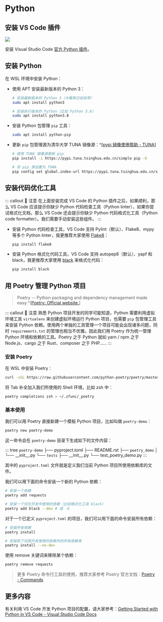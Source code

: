 # Python <a href="https://github.com/spencerwooo"><Badge text="@SpencerWoo"/></a>

## 安装 VS Code 插件

![](https://cdn.spencer.felinae98.cn/github/2020/09/200902_221536.png)

安装 Visual Studio Code [官方 Python 插件](https://marketplace.visualstudio.com/items?itemName=ms-python.python)。

## 安装 Python

在 WSL 环境中安装 Python：

- 使用 APT 安装最新版本的 Python 3：

  ```bash
  # 安装最新版本的 Python 3（大概率已经自带）
  sudo apt install python3

  # 安装执行版本的 Python（比如 Python 3.8）
  sudo apt install python3.8
  ```

- 安装 Python 包管理 `pip` 工具：

  ```bash
  sudo apt install python-pip
  ```

- 更新 `pip` 包管理源为清华大学 TUNA 镜像源：^[[pypi 镜像使用帮助 - TUNA](https://mirror.tuna.tsinghua.edu.cn/help/pypi/)]

  ```bash
  # 使用 TUNA 镜像源更新 pip
  pip install -i https://pypi.tuna.tsinghua.edu.cn/simple pip -U

  # 将 pip 源设置为 TUNA
  pip config set global.index-url https://pypi.tuna.tsinghua.edu.cn/simple
  ```

## 安装代码优化工具

::: callout 🥝 注意
在上面安装完成 VS Code 的 Python 插件之后，如果顺利，那么 VS Code 应该提示你缺少 Python 代码检查工具（Python linter），如果你尝试格式化文档，那么 VS Code 还会提示你缺少 Python 代码格式化工具（Python code formatter）。我们需要手动安装这些组件。
:::

- 安装 Python 代码检查工具，VS Code 支持 Pylint（默认）、Flake8、mypy 等多个 Python linter，我更推荐大家使用 [Flake8](https://flake8.pycqa.org/en/latest/)：

  ```bash
  pip install flake8
  ```

- 安装 Python 格式化代码工具，VS Code 支持 autopep8（默认）、yapf 和 black，我更推荐大家使用 [black](https://black.readthedocs.io/en/stable/) 来格式化代码：

  ```bash
  pip install black
  ```

## 用 Poetry 管理 Python 项目

> Poetry -- Python packaging and dependency management made easy.^[[Poetry: Official website.](https://python-poetry.org/)]

::: callout 🌽 注意
熟悉 Python 项目开发的同学可能知道，Python 需要利用虚拟环境工具 `virtualenv` 来创建虚拟环境运行 Python 项目，也需要 `pip` 包管理工具来安装 Python 依赖。使用两个单独的工具管理一个项目可能会出现诸多问题，同时 `requirements.txt` 的管理也相当不优雅。因此我们用 Poetry 作为统一管理 Python 环境和依赖的工具。Poetry 之于 Python 就如 yarn / npm 之于 Node.js、cargo 之于 Rust、composer 之于 PHP……
:::

### 安装 Poetry

在 WSL 中安装 Poetry：

```bash
curl -sSL https://raw.githubusercontent.com/python-poetry/poetry/master/get-poetry.py | python
```

将 Tab 补全加入我们所使用的 Shell 环境，比如 zsh 中：

```bash
poetry completions zsh > ~/.zfunc/_poetry
```

### 基本使用

我们可以用 Poetry 直接新建一个模板 Python 项目，比如叫做 `poetry-demo`：

```bash
poetry new poetry-demo
```

这一命令会在 `poetry-demo` 目录下生成如下的文件内容：

::: tree
`poetry-demo`
├── pyproject.toml
├── README.rst
├── `poetry_demo`
│   └── \_\_init\_\_.py
└── `tests`
<span>    </span>├── \_\_init\_\_.py
<span>    </span>└── test_poetry_demo.py
:::

其中的 `pyproject.toml` 文件就是定义我们当前 Python 项目所使用依赖库的文件。

我们可以用下面的命令安装一个新的 Python 依赖：

```bash
# 安装一个依赖
poetry add requests

# 安装一个仅在开发中使用的依赖（比如格式化工具 black）
poetry add black --dev # 或 -D
```

对于一个已定义 `pyproject.toml` 的项目，我们可以用下面的命令安装所有依赖：

```bash
# 安装所有依赖
poetry install

# 安装除了仅限开发使用的依赖外的所有依赖库
poetry install --no-dev
```

使用 remove 关键词来移除某个依赖：

```bash
poetry remove requests
```

> 更多 Poetry 命令行工具的使用，推荐大家参考 Poetry 官方文档：[Poetry - Commands](https://python-poetry.org/docs/cli/).

## 更多内容

有关利用 VS Code 开发 Python 项目的配置，请大家参考：[Getting Started with Python in VS Code - Visual Studio Code Docs](https://code.visualstudio.com/docs/python/python-tutorial)
